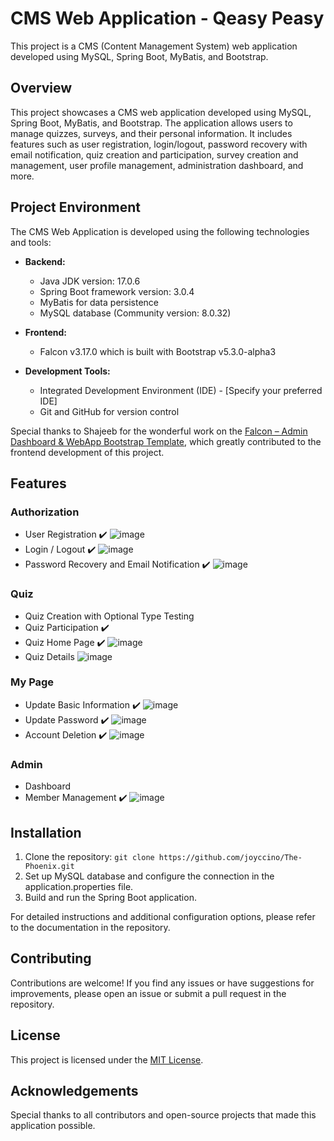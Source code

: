 # CMS Web Application - Qeasy Peasy

This project is a CMS (Content Management System) web application developed using MySQL, Spring Boot, MyBatis, and Bootstrap.

## Overview
This project showcases a CMS web application developed using MySQL, Spring Boot, MyBatis, and Bootstrap. The application allows users to manage quizzes, surveys, and their personal information. It includes features such as user registration, login/logout, password recovery with email notification, quiz creation and participation, survey creation and management, user profile management, administration dashboard, and more.

## Project Environment

The CMS Web Application is developed using the following technologies and tools:

- **Backend:**
  - Java JDK version: 17.0.6
  - Spring Boot framework version: 3.0.4
  - MyBatis for data persistence
  - MySQL database (Community version: 8.0.32)

- **Frontend:**
  - Falcon v3.17.0 which is built with Bootstrap v5.3.0-alpha3

- **Development Tools:**
  - Integrated Development Environment (IDE) - [Specify your preferred IDE]
  - Git and GitHub for version control

Special thanks to Shajeeb for the wonderful work on the [Falcon – Admin Dashboard & WebApp Bootstrap Template](https://themes.getbootstrap.com/product/falcon-admin-dashboard-webapp-template/), which greatly contributed to the frontend development of this project.

## Features

### Authorization

- User Registration ✔️
![image](https://github.com/joyccino/The-Phoenix/assets/67300266/d8d48321-55e2-4f5a-b091-1bdedac5706a)
- Login / Logout ✔️
![image](https://github.com/joyccino/The-Phoenix/assets/67300266/978a40b7-2eb2-4ac6-8db4-85ecf931fbec)
- Password Recovery and Email Notification ✔️
![image](https://github.com/joyccino/The-Phoenix/assets/67300266/555c2e09-b30f-4bde-891f-efba3dcb7126)

### Quiz

- Quiz Creation with Optional Type Testing
- Quiz Participation ✔️
- Quiz Home Page ✔️
![image](https://github.com/joyccino/The-Phoenix/assets/67300266/726136bc-95a0-4f10-ab7f-20ff6f37661d)
- Quiz Details
![image](https://github.com/joyccino/The-Phoenix/assets/67300266/719a26bd-1844-4819-852a-f05575f1a09c)

### My Page

- Update Basic Information ✔️
![image](https://github.com/joyccino/The-Phoenix/assets/67300266/6d9de11b-8f77-4421-b2e7-fe4178c16daf)
- Update Password ✔️
![image](https://github.com/joyccino/The-Phoenix/assets/67300266/649182aa-277d-47aa-a941-5da859474388)
- Account Deletion ✔️
![image](https://github.com/joyccino/The-Phoenix/assets/67300266/bf779192-4227-4202-abb2-8db234198868)

### Admin

- Dashboard
- Member Management ✔️
![image](https://github.com/joyccino/The-Phoenix/assets/67300266/1db967b2-f912-40fb-8645-e01b48066cfc)


## Installation
1. Clone the repository: `git clone https://github.com/joyccino/The-Phoenix.git`
2. Set up MySQL database and configure the connection in the application.properties file.
3. Build and run the Spring Boot application.

For detailed instructions and additional configuration options, please refer to the documentation in the repository.

## Contributing
Contributions are welcome! If you find any issues or have suggestions for improvements, please open an issue or submit a pull request in the repository.

## License
This project is licensed under the [MIT License](LICENSE).

## Acknowledgements
Special thanks to all contributors and open-source projects that made this application possible.
